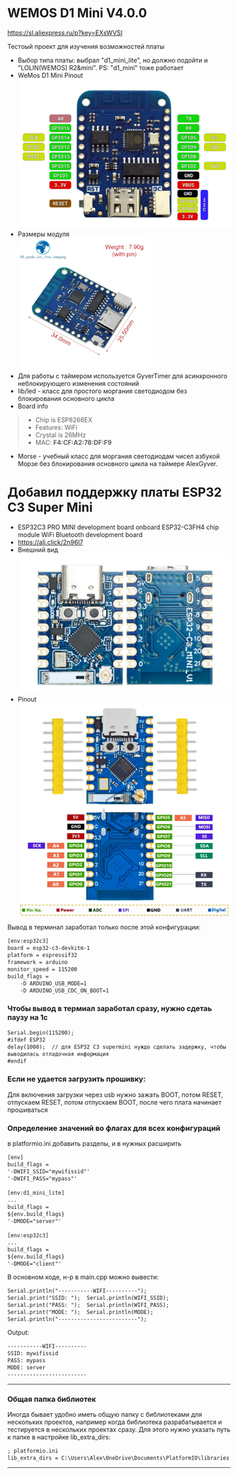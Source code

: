 # WEMOS D1 Mini V4.0.0

https://sl.aliexpress.ru/p?key=EXsWVSI

Тестоый проект для изучения возможностей платы

- Выбор типа платы: выбрал "d1_mini_lite", но должно подойти и "LOLIN(WEMOS) R2&mini". PS: "d1_mini" тоже работает
- WeMos D1 Mini Pinout <br><img src="docs\Wemos_Lolin_D1_mini_V4.0_Pinout.webp" alt="WeMos D1 Mini Pinout" width="500">
- Размеры модуля <br><img src="docs\Wemos D1 mini v.4.0.0 - sizes.webp" alt="WeMos D1 Mini sizes" width="300">
- Для работы с таймером используется GyverTimer для асинхронного неблокирующего изменения состояний
- lib/led - класс для простого моргания светодиодом без блокирования основного цикла
- Board info
> - Chip is ESP8266EX
> - Features: WiFi
> - Crystal is 26MHz
> - MAC: **F4:CF:A2:78:DF:F9**
- Morse - учебный класс для моргания светодиодам чисел азбукой Морзе без блокирования основного цикла на таймере AlexGyver. 

# Добавил поддержку платы ESP32 C3 Super Mini

- ESP32C3 PRO MINI development board onboard ESP32-C3FH4 chip module WiFi Bluetooth development board
- https://ali.click/2n96l7
- Внешний вид <br><img src="docs\ESP32C3 PRO MINI.png" alt="ESP32C3 PRO MINI" width="500">
- Pinout <br><img src="docs\ESP32C3 PRO MINI - pinout.png" alt="ESP32C3 PRO MINI" width="500">

Вывод в терминал заработал только после этой конфигурации:

    [env:esp32c3]
    board = esp32-c3-devkitm-1
    platform = espressif32
    framework = arduino
    monitor_speed = 115200
    build_flags =    
        -D ARDUINO_USB_MODE=1
	    -D ARDUINO_USB_CDC_ON_BOOT=1 

### Чтобы вывод в термиал заработал сразу, нужно сдетаь паузу на 1с
	Serial.begin(115200);
    #ifdef ESP32
    delay(1000);  // для ESP32 C3 supermini нуждо сделать задержку, чтобы выводилась отладочная информация
    #endif

### Если не удается загрузить прошивку:
Для включения загрузки через usb нужно зажать BOOT, потом RESET, отпускаем RESET, потом отпускаем BOOT, после чего плата начинает прошиваться 

### Определение значений во флагах для всех конфигураций
в platformio.ini добавить разделы, и в нужных расширить

    [env]
    build_flags = 
    '-DWIFI_SSID="mywifissid"'
    '-DWIFI_PASS="mypass"'

    [env:d1_mini_lite]
    ...
    build_flags = 
    ${env.build_flags}
    '-DMODE="server"'

    [env:esp32c3]
    ...
    build_flags =    
    ${env.build_flags}
    '-DMODE="client"'

В основном коде, н-р в main.cpp можно вывести:

    Serial.println("-----------WIFI----------");
    Serial.print("SSID: ");  Serial.println(WIFI_SSID);
    Serial.print("PASS: ");  Serial.println(WIFI_PASS);
    Serial.print("MODE: ");  Serial.println(MODE);
    Serial.println("-------------------------");

Output:

    -----------WIFI----------
    SSID: mywifissid
    PASS: mypass
    MODE: server
    -------------------------

---

### Общая папка библиотек
Иногда бывает удобно иметь общую папку с библиотеками для нескольких проектов, например когда библиотека разрабатывается и тестируется в нескольких проектах сразу. Для этого нужно указать путь к папке в настройке lib_extra_dirs:

    ; platformio.ini
    lib_extra_dirs = C:\Users\Alex\OneDrive\Documents\PlatformIO\libraries

---
